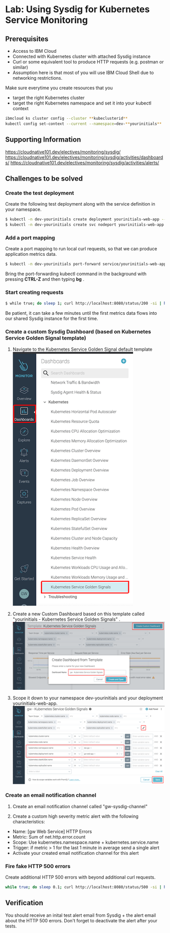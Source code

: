 # Lab: Using Sysdig for Kubernetes Service Monitoring

## Prerequisites

- Access to IBM Cloud
- Connected with Kubernetes cluster with attached Sysdig instance
- Curl or some equivalent tool to produce HTTP requests (e.g. postman or similar)
- Assumption here is that most of you will use IBM Cloud Shell due to networking restrictions.

Make sure everytime you create resources that you

- target the right Kubernetes cluster
- target the right Kubernetes namespace and set it into your kubectl context

```bash
ibmcloud ks cluster config --cluster **kubeclusterid**
kubectl config set-context --current --namespace=dev-**yourinitials**
```

## Supporting Information

https://cloudnative101.dev/electives/monitoring/sysdig/
https://cloudnative101.dev/electives/monitoring/sysdig/activities/dashboards/
https://cloudnative101.dev/electives/monitoring/sysdig/activities/alerts/

## Challenges to be solved

### Create the test deployment

Create the following test deployment along with the service definition in your namespace.

```bash
$ kubectl -n dev-yourinitials create deployment yourinitials-web-app --image=docker.io/kennethreitz/httpbin
$ kubectl -n dev-yourinitials create svc nodeport yourinitials-web-app --tcp=8080:80
```

### Add a port mapping

Create a port mapping to run local curl requests, so that we can produce application metrics data.

```bash
$ kubectl -n dev-yourinitials port-forward service/yourinitials-web-app 8080:8080
```

Bring the port-forwarding kubectl command in the background with pressing **CTRL-Z** and then typing **bg** .

### Start creating requests

```bash
$ while true; do sleep 1; curl http://localhost:8080/status/200 -si | head -1 ; done
```

Be patient, it can take a few minutes until the first metrics data flows into our shared Sysdig instance for the first time.

### Create a custom Sysdig Dashboard (based on Kubernetes Service Golden Signal template)

1. Navigate to the Kubernetes Service Golden Signal default template
   ![image](images/lab-sysdig-01.png)

2. Create a new Custom Dashboard based on this template called "yourinitials - Kubernetes Service Golden Signals" .
   ![image](images/lab-sysdig-02.png)

3. Scope it down to your namespace dev-yourinitials and your deployment yourinitials-web-app.
   ![image](images/lab-sysdig-03.png)

### Create an email notification channel

1. Create an email notification channel called "gw-sysdig-channel"

2. Create a custom high severity metric alert with the following characteristics:

- Name: [gw Web Service] HTTP Errors
- Metric: Sum of net.http.error.count
- Scope: Use kubernetes.namespace.name + kubernetes.service.name
- Trigger: if metric > 1 for the last 1 minute in average send a single alert
- Activate your created email notification channel for this alert

### Fire fake HTTP 500 errors

Create additional HTTP 500 errors with beyond additional curl requests.

```bash
while true; do sleep 0.1; curl http://localhost:8080/status/500 -si | head -1 ; done
```

## Verification

You should receive an inital test alert email from Sysdig + the alert email about the HTTP 500 errors. Don't forget to deactivate the alert after your tests.
